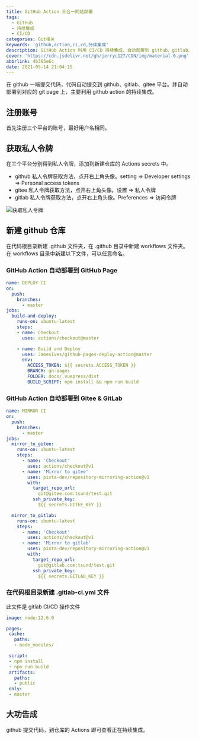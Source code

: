 ```yaml
---
title: GitHub Action 三合一网站部署
tags:
  - GitHub
  - 持续集成
  - CI/CD
categories: Git相关
keywords: 'github,action,ci,cd,持续集成'
description: GitHub Action 利用 CI/CD 持续集成，自动部署到 github、gitlab、gitee 平台
cover: 'https://cdn.jsdelivr.net/gh/jerryc127/CDN/img/material-6.png'
abbrlink: 4b365e6c
date: 2021-05-14 21:04:15
---
```


在 github 一端提交代码，代码自动提交到 github、gitlab、gitee 平台。并自动部署到对应的 git page 上，主要利用 github action 的持续集成。

## 注册账号

首先注册三个平台的账号，最好用户名相同。

## 获取私人令牌

在三个平台分别得到私人令牌，添加到新建仓库的 Actions secrets 中。

- github 私人令牌获取方法，点开右上角头像。setting => Developer settings => Personal access tokens
- gitee 私人令牌获取方法，点开右上角头像。设置 => 私人令牌
- gitlab 私人令牌获取方法，点开右上角头像。Preferences => 访问令牌

![获取私人令牌](https://cdn.jsdelivr.net/gh/realwds/cdn@master/realwds-blog/3d9e5d49d1ef49fdbf3e482fb5c50c9c.76le68kg3hs0.png)

## 新建 github 仓库

在代码根目录新建 .github 文件夹，在 .github 目录中新建 workflows 文件夹。在 workflows 目录中新建以下文件，可以任意命名。

### GitHub Action 自动部署到 GitHub Page

``` yml
name: DEPLOY CI
on:
  push:
    branches:
      - master
jobs:
  build-and-deploy:
    runs-on: ubuntu-latest
    steps:
    - name: Checkout
      uses: actions/checkout@master

    - name: Build and Deploy
      uses: JamesIves/github-pages-deploy-action@master
      env:
        ACCESS_TOKEN: ${{ secrets.ACCESS_TOKEN }}
        BRANCH: gh-pages
        FOLDER: docs/.vuepress/dist
        BUILD_SCRIPT: npm install && npm run build
```

### GitHub Action 自动部署到 Gitee & GitLab

``` yml
name: MIRROR CI
on:
  push:
    branches:
      - master
jobs:
  mirror_to_gitee:
    runs-on: ubuntu-latest
    steps:
      - name: 'Checkout'
        uses: actions/checkout@v1
      - name: 'Mirror to gitee'
        uses: pixta-dev/repository-mirroring-action@v1
        with:
          target_repo_url:
            git@gitee.com:tsund/test.git
          ssh_private_key:
            ${{ secrets.GITEE_KEY }}

  mirror_to_gitlab:
    runs-on: ubuntu-latest
    steps:
      - name: 'Checkout'
        uses: actions/checkout@v1
      - name: 'Mirror to gitlab'
        uses: pixta-dev/repository-mirroring-action@v1
        with:
          target_repo_url:
            git@gitlab.com:tsund/test.git
          ssh_private_key:
            ${{ secrets.GITLAB_KEY }}
```

### 在代码根目录新建 .gitlab-ci.yml 文件

此文件是 gitlab CI/CD 操作文件

``` yml
image: node:12.6.0

pages:
 cache:
   paths:
   - node_modules/

 script:
 - npm install
 - npm run build
 artifacts:
   paths:
   - public
 only:
 - master
```

## 大功告成

github 提交代码，到仓库的 Actions 即可查看正在持续集成。
